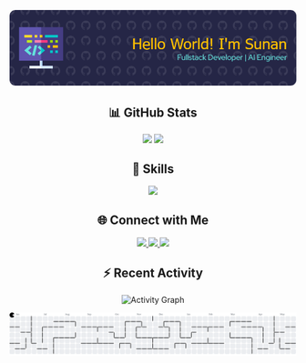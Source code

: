 <p align="center">
  <img src="/img/github-header-image.png" alt="Header" />
</p>

<h2 align="center">📊 GitHub Stats</h3>
<p align="center">
  <img height="180em" src="https://github-readme-stats.vercel.app/api?username=matahariann&show_icons=true&theme=tokyonight" />
  <img height="180em" src="https://github-readme-stats.vercel.app/api/top-langs/?username=matahariann&layout=compact&theme=tokyonight" />
</p>

<h2 align="center">🧠 Skills</h3>
<p align="center">
  <img src="https://skillicons.dev/icons?i=c,java,python,php,javascript,typescript,tailwind,react,nextjs,mysql,laravel,sklearn,postman,git&perline=20" />
</p>

<h2 align="center">🌐 Connect with Me</h3>
<p align="center">
  <a href="https://www.linkedin.com/in/dzu-sunan-muhammad-bb58aa363/" target="_blank">
    <img src="https://img.shields.io/badge/LinkedIn-0077B5?style=for-the-badge&logo=linkedin&logoColor=white" />
  </a>
  <a href="https://www.instagram.com/dzusunan/" target="_blank">
    <img src="https://img.shields.io/badge/Instagram-E4405F?style=for-the-badge&logo=instagram&logoColor=white" />
  </a>
  <a href="https://www.kaggle.com/sunann" target="_blank">
    <img src="https://img.shields.io/badge/Kaggle-20BEFF?style=for-the-badge&logo=Kaggle&logoColor=white" />
  </a>
</p>

<h2 align="center">⚡ Recent Activity</h3>
<p align="center">
  <img src="https://github-readme-activity-graph.vercel.app/graph?username=matahariann&theme=tokyo-night" alt="Activity Graph" />
</p>

<picture>
  <source media="(prefers-color-scheme: dark)" srcset="https://raw.githubusercontent.com/matahariann/matahariann/output/pacman-contribution-graph-dark.svg">
  <source media="(prefers-color-scheme: light)" srcset="https://raw.githubusercontent.com/matahariann/matahariann/output/pacman-contribution-graph.svg">
  <img alt="pacman contribution graph" src="https://raw.githubusercontent.com/matahariann/matahariann/output/pacman-contribution-graph.svg">
</picture>

###

